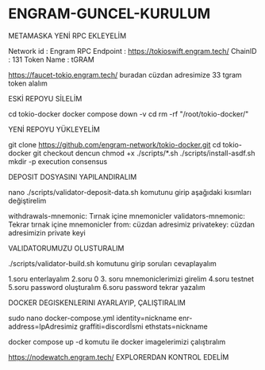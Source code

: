 # ENGRAM-GUNCEL-KURULUM


METAMASKA YENİ RPC EKLEYELİM

Network id : Engram
RPC Endpoint : https://tokioswift.engram.tech/
ChainID : 131
Token Name : tGRAM



https://faucet-tokio.engram.tech/   buradan cüzdan adresimize 33 tgram token alalım


ESKİ REPOYU SİLELİM

cd tokio-docker
docker compose down -v
cd
rm -rf "/root/tokio-docker/"


YENİ REPOYU YÜKLEYELİM

git clone https://github.com/engram-network/tokio-docker.git 
cd tokio-docker
git checkout dencun
chmod +x ./scripts/*.sh
./scripts/install-asdf.sh
mkdir -p execution consensus

DEPOSIT DOSYASINI YAPILANDIRALIM

nano ./scripts/validator-deposit-data.sh komutunu girip aşağıdaki kısımları değiştirelim

withdrawals-mnemonic: Tırnak içine mnemonicler
validators-mnemonic: Tekrar tırnak içine mnemonicler
from: cüzdan adresimiz
privatekey: cüzdan adresimizin private keyi


VALIDATORUMUZU OLUSTURALIM

./scripts/validator-build.sh komutunu girip soruları cevaplayalım

1.soru enterlayalım
2.soru 0
3. soru mnemoniclerimizi girelim
4.soru testnet
5.soru password oluşturalım
6.soru password tekrar yazalım


DOCKER DEGISKENLERINI AYARLAYIP, ÇALIŞTIRALIM

sudo nano docker-compose.yml
identity=nickname
enr-address=IpAdresimiz
graffiti=discordİsmi
ethstats=nickname


docker compose up -d komutu ile docker imagelerimizi çalıştıralım


https://nodewatch.engram.tech/ EXPLORERDAN KONTROL EDELİM



